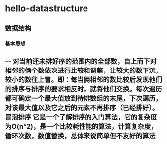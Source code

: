 # hello-datastructure
## 数据结构
### 基本思想
--
对当前还未排好序的范围内的全部数，自上而下对相邻的俩个数依次进行比较和调整，让较大的数下沉，较小的数往上冒。即：每当俩相邻的数比较后发现他们的排序与排序的要求相反时，就将他们交换。每次遍历都可确定一个最大值放到待排数组的末尾，下次遍历，对该最大值以及它之后的元素不再排序（已经排好）。
冒泡排序 它是一个了解排序的入门算法，它的复杂度为O(n^2)，是一个比较耗性能的算法，计算复杂度，循环次数，数值替换，总体来说简单但不友好的算法
-- 
